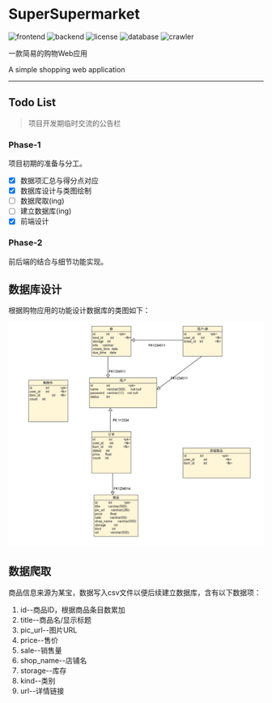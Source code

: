 # SuperSupermarket

![frontend](https://img.shields.io/badge/frontend-Vue3-green)
![backend](https://img.shields.io/badge/backend-Python-blue)
![license](https://img.shields.io/badge/License-MIT-red)
![database](https://img.shields.io/badge/Database-MySQL-gray)
![crawler](https://img.shields.io/badge/crawler-DrissionPage-brown)

一款简易的购物Web应用

A simple shopping web application

---

## Todo List

>项目开发期临时交流的公告栏

### Phase-1

项目初期的准备与分工。

- [X] 数据项汇总与得分点对应
- [X] 数据库设计与类图绘制
- [ ] 数据爬取(ing)
- [ ] 建立数据库(ing)
- [X] 前端设计

### Phase-2

前后端的结合与细节功能实现。

## 数据库设计

根据购物应用的功能设计数据库的类图如下：

<p align="center">
  <img src="Database/design/dataTable.png" alt="dataTable">
</p>

## 数据爬取

商品信息来源为某宝，数据写入csv文件以便后续建立数据库，含有以下数据项：

1. id--商品ID，根据商品条目数累加
2. title--商品名/显示标题
3. pic_url--图片URL
4. price--售价
5. sale--销售量
6. shop_name--店铺名
7. storage--库存
8. kind--类别
9. url--详情链接
